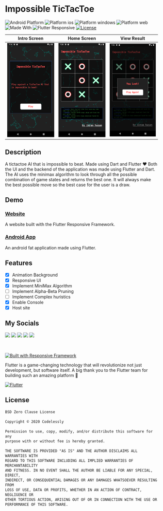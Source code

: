 # Impossible TicTacToe

![Android Platform](https://img.shields.io/badge/platform-android-brightgreen?style=flat-square)
![Platform ios](https://img.shields.io/badge/platform-ios-brightgreen?style=flat-square)
![Platform windows](https://img.shields.io/badge/platform-windows-brightgreen?style=flat-square)
![Platform web](https://img.shields.io/badge/platform-web-brightgreen?style=flat-square)
![Made With](https://img.shields.io/badge/made%20with-flutter-blue?style=flat-square)
![Flutter Responsive](https://img.shields.io/badge/flutter-responsive-brightgreen.svg?style=flat-square)
[![License](https://img.shields.io/badge/License-BSD%200--Clause-orange.svg?style=flat-square)](https://opensource.org/licenses/0BSD)



|                         Intro Screen                         |                         Home Screen                         |                      View Result                       |
| :---------------------------------------------------------------: | :-------------------------------------------------------------: | :--------------------------------------------------------------: |
| <img src="screenshots/intro.png" alt="drawing" width="270"/> | <img src="screenshots/home.png" alt="drawing" width="270"/> | <img src="screenshots/result.png" alt="drawing" width="270"/> |

## Description
A tictactoe AI that is impossible to beat. Made using Dart and Flutter ❤ Both the UI and the backend of the application was made using Flutter and Dart. The AI uses the minimax algorithm to look through all the possible combination of game states and returns the best one. It will always make the best possible move so the best case for the user is a draw. 

## Demo

### [Website](https://impossible-tictactoe.firebaseapp.com/#/)

A website built with the Flutter Responsive Framework.

### [Android App](https://drive.google.com/file/d/1qSH0yCsfNrxaWfSFU3csciTOXlTQsblQ/view?usp=sharing)

An android fat application made using Flutter.


## Features

- [x] Animation Background
- [x] Responsive UI
- [x] Implement MiniMax Algorithm
- [ ] Implement Alpha-Beta Pruning
- [ ] Implement Complex huristics
- [x] Enable Console
- [x] Host site

## My Socials

[<img src="https://raw.githubusercontent.com/paulrobertlloyd/socialmediaicons/main/facebook-48x48.png">](http://www.facebook.com/ihni7/)
[<img src="https://raw.githubusercontent.com/paulrobertlloyd/socialmediaicons/main/twitter-48x48.png">](http://www.twitter.com/ikramhasandev)
[<img src="https://raw.githubusercontent.com/paulrobertlloyd/socialmediaicons/main/github-48x48.png">](https://github.com/ikramhasan/)
[<img src="https://raw.githubusercontent.com/paulrobertlloyd/socialmediaicons/main/reddit-48x48.png">](https://www.reddit.com/user/ikramhasan)
[<img src="https://raw.githubusercontent.com/paulrobertlloyd/socialmediaicons/main/linkedin-48x48.png">](https://www.linkedin.com/in/ikram-hasan-8a2b8a205/)

</br>
</br>

<a href="https://github.com/Codelessly/ResponsiveFramework">
  <img alt="Built with Responsive Framework"
       src="https://raw.githubusercontent.com/Codelessly/ResponsiveFramework/master/packages/Built%20with%20Responsive%20Badge.png"/>
</a>

Flutter is a game-changing technology that will revolutionize not just development, but software itself. A big thank you to the Flutter team for building such an amazing platform 💙

<a href="https://github.com/flutter/flutter">
  <img alt="Flutter"
       src="https://raw.githubusercontent.com/Codelessly/ResponsiveFramework/master/packages/Flutter%20Logo%20Banner.png" />
</a>

## License

    BSD Zero Clause License

    Copyright © 2020 Codelessly

    Permission to use, copy, modify, and/or distribute this software for any
    purpose with or without fee is hereby granted.

    THE SOFTWARE IS PROVIDED "AS IS" AND THE AUTHOR DISCLAIMS ALL WARRANTIES WITH
    REGARD TO THIS SOFTWARE INCLUDING ALL IMPLIED WARRANTIES OF MERCHANTABILITY
    AND FITNESS. IN NO EVENT SHALL THE AUTHOR BE LIABLE FOR ANY SPECIAL, DIRECT,
    INDIRECT, OR CONSEQUENTIAL DAMAGES OR ANY DAMAGES WHATSOEVER RESULTING FROM
    LOSS OF USE, DATA OR PROFITS, WHETHER IN AN ACTION OF CONTRACT, NEGLIGENCE OR
    OTHER TORTIOUS ACTION, ARISING OUT OF OR IN CONNECTION WITH THE USE OR
    PERFORMANCE OF THIS SOFTWARE.
